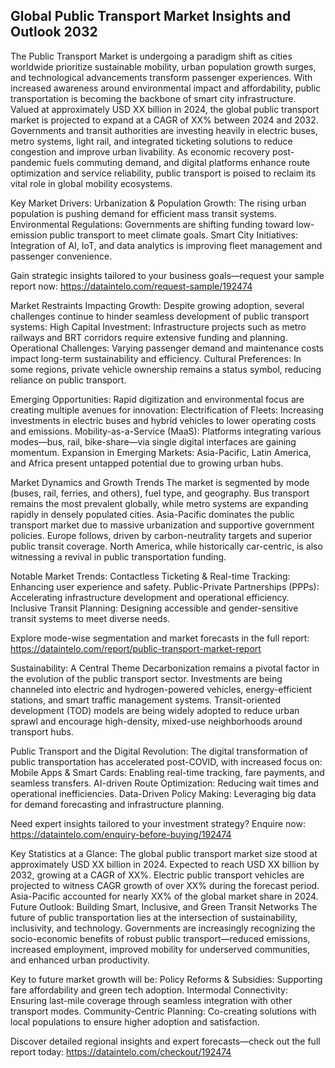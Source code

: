 ## Global Public Transport Market Insights and Outlook 2032

The Public Transport Market is undergoing a paradigm shift as cities worldwide prioritize sustainable mobility, urban population growth surges, and technological advancements transform passenger experiences. With increased awareness around environmental impact and affordability, public transportation is becoming the backbone of smart city infrastructure.
Valued at approximately USD XX billion in 2024, the global public transport market is projected to expand at a CAGR of XX% between 2024 and 2032. Governments and transit authorities are investing heavily in electric buses, metro systems, light rail, and integrated ticketing solutions to reduce congestion and improve urban livability.
As economic recovery post-pandemic fuels commuting demand, and digital platforms enhance route optimization and service reliability, public transport is poised to reclaim its vital role in global mobility ecosystems.

Key Market Drivers:
Urbanization & Population Growth: The rising urban population is pushing demand for efficient mass transit systems.
Environmental Regulations: Governments are shifting funding toward low-emission public transport to meet climate goals.
Smart City Initiatives: Integration of AI, IoT, and data analytics is improving fleet management and passenger convenience.

Gain strategic insights tailored to your business goals—request your sample report now: https://dataintelo.com/request-sample/192474

Market Restraints Impacting Growth:
Despite growing adoption, several challenges continue to hinder seamless development of public transport systems:
High Capital Investment: Infrastructure projects such as metro railways and BRT corridors require extensive funding and planning.
Operational Challenges: Varying passenger demand and maintenance costs impact long-term sustainability and efficiency.
Cultural Preferences: In some regions, private vehicle ownership remains a status symbol, reducing reliance on public transport.

Emerging Opportunities:
Rapid digitization and environmental focus are creating multiple avenues for innovation:
Electrification of Fleets: Increasing investments in electric buses and hybrid vehicles to lower operating costs and emissions.
Mobility-as-a-Service (MaaS): Platforms integrating various modes—bus, rail, bike-share—via single digital interfaces are gaining momentum.
Expansion in Emerging Markets: Asia-Pacific, Latin America, and Africa present untapped potential due to growing urban hubs.

Market Dynamics and Growth Trends
The market is segmented by mode (buses, rail, ferries, and others), fuel type, and geography. Bus transport remains the most prevalent globally, while metro systems are expanding rapidly in densely populated cities.
Asia-Pacific dominates the public transport market due to massive urbanization and supportive government policies. Europe follows, driven by carbon-neutrality targets and superior public transit coverage. North America, while historically car-centric, is also witnessing a revival in public transportation funding.

Notable Market Trends:
Contactless Ticketing & Real-time Tracking: Enhancing user experience and safety.
Public-Private Partnerships (PPPs): Accelerating infrastructure development and operational efficiency.
Inclusive Transit Planning: Designing accessible and gender-sensitive transit systems to meet diverse needs.

Explore mode-wise segmentation and market forecasts in the full report: https://dataintelo.com/report/public-transport-market-report

Sustainability: A Central Theme
Decarbonization remains a pivotal factor in the evolution of the public transport sector. Investments are being channeled into electric and hydrogen-powered vehicles, energy-efficient stations, and smart traffic management systems. Transit-oriented development (TOD) models are being widely adopted to reduce urban sprawl and encourage high-density, mixed-use neighborhoods around transport hubs.

Public Transport and the Digital Revolution:
The digital transformation of public transportation has accelerated post-COVID, with increased focus on:
Mobile Apps & Smart Cards: Enabling real-time tracking, fare payments, and seamless transfers.
AI-driven Route Optimization: Reducing wait times and operational inefficiencies.
Data-Driven Policy Making: Leveraging big data for demand forecasting and infrastructure planning.

Need expert insights tailored to your investment strategy? Enquire now: https://dataintelo.com/enquiry-before-buying/192474

Key Statistics at a Glance:
The global public transport market size stood at approximately USD XX billion in 2024.
Expected to reach USD XX billion by 2032, growing at a CAGR of XX%.
Electric public transport vehicles are projected to witness CAGR growth of over XX% during the forecast period.
Asia-Pacific accounted for nearly XX% of the global market share in 2024.
Future Outlook: Building Smart, Inclusive, and Green Transit Networks
The future of public transportation lies at the intersection of sustainability, inclusivity, and technology. Governments are increasingly recognizing the socio-economic benefits of robust public transport—reduced emissions, increased employment, improved mobility for underserved communities, and enhanced urban productivity.

Key to future market growth will be:
Policy Reforms & Subsidies: Supporting fare affordability and green tech adoption.
Intermodal Connectivity: Ensuring last-mile coverage through seamless integration with other transport modes.
Community-Centric Planning: Co-creating solutions with local populations to ensure higher adoption and satisfaction.

Discover detailed regional insights and expert forecasts—check out the full report today: https://dataintelo.com/checkout/192474


